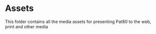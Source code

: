 # Assets
This folder contains all the media assets for presenting Pat80 to the web, print and other media 
